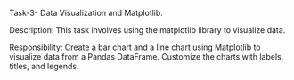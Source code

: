 Task-3- Data Visualization and Matplotlib. 

Description:
This task involves using the matplotlib library to
visualize data.

Responsibility:
Create a bar chart and a line chart using
Matplotlib to visualize data from a Pandas
DataFrame. Customize the charts with labels,
titles, and legends.
